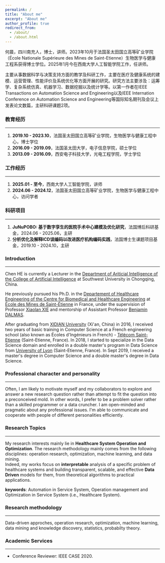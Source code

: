 ```yaml
---
permalink: /
title: "About me"
excerpt: "About me"
author_profile: true
redirect_from: 
  - /about/
  - /about.html
---
```


何晨，四川南充人，博士，讲师。2023年10月于法国圣太田国立高等矿业学院（École Nationale Supérieure des Mines de Saint-Etienne）生物医学与健康工程系获得博士学位。2025年1月今在西南大学人工智能学院工作，任讲师。

主要从事数据科学与决策支持方面的教学及科研工作，主要在医疗及健康系统的建模、运营管理、性能评价及系统优化等方面开展的研究。研究方法主要涉及：运筹学、复杂系统仿真、机器学习、数据挖掘以及统计学等。以第一作者在IEEE Transactions on Automation Science and Engineering以及IEEE Internation Conference on Automation Science and Engineering等国际知名期刊及会议上发表论文数篇，主研科研课题2项。

### 教育经历
---
1. **2019.10 - 2023.10**，法国圣太田国立高等矿业学院，生物医学与健康工程中心，博士学位  
2. **2016.09 - 2019.09**，法国圣太田大学，电子信息学院，硕士学位  
3. **2013.09 - 2016.09**，西安电子科技大学，光电工程学院，学士学位  

### 工作经历
---
1. **2025.01 - 至今**，西南大学人工智能学院，讲师  
2. **2024.06 - 2024.12**，法国圣太田国立高等矿业学院，生物医学与健康工程中心，访问学者  

### 科研项目
---
1. **JuNuPOBO: 基于数字孪生的医院手术中心建模及优化研究**，法国博后科研基金，2024.06 - 2025.06，主研  
2. **分析优化及解释ICD误编码以改进医疗机构编码实践**，法国博士生课题项目基金，2019.10 - 2024.10，主研  

### Introduction 
---
Chen HE is currently a Lecturer in the [Department of Ariticial Intelligence of the College of Artificial Intelligence](https://ai.swu.edu.cn/xygk/jgsz/jxxb.htm) at Southwest University in Chongqing, China.

He previously pursued his Ph.D. in the [Departement of Healthcare Engineering of the Centre for Biomedical and Healthcare Engineering](https://www.mines-stetienne.fr/en/research/5-research-academic-centers/center-biomedical-healthcare-engineering/) at [École des Mines de Saint-Étienne](https://www.mines-stetienne.fr/en/) in France, under the supervision of Professor [Xiaolan XIE](https://ieeexplore.ieee.org/author/37088069933) and mentorship of Assistant Professor [Benjamin DALMAS](http://www.bendalmas.com/).

After graduating from [XIDIAN University](https://en.wikipedia.org/wiki/Xidian_University) (Xi'an, China) in 2016, I received two years of basic training in Computer Science at a French engineering school (also known as Écoles d'Ingénieurs in French) - [Télécom Saint-Etienne](https://en.wikipedia.org/wiki/T%C3%A9l%C3%A9com_Saint-%C3%89tienne) (Saint-Etienne, France). In 2018, I started to specialize in the Data Science domain and enrolled in a double master's program in Data Science from [University of Lyon](https://en.wikipedia.org/wiki/University_of_Lyon) (Saint-Etienne, France). In Sept 2019, I received a master's degree in Computer Science and a double master's degree in Data Science.

### Professional character and personality
--- 
Often, I am likely to motivate myself and my collaborators to explore and answer a new research question rather than attempt to fit the question into a preconceived mold. In other words, I prefer to be a problem solver rather than a skilled programmer or a data cruncher. I am open-minded and pragmatic about any professional issues. I'm able to communicate and cooperate with people of different personalities efficiently.

### Research Topics
--- 
My research interests mainly lie in **Healthcare System Operation and Optimization**. The research methodology mainly comes from the following disciplines: operation research, optimization, machine learning, and data mining. <br>
Indeed, my works focus on **interpretable** analysis of a specific problem of healthcare systems and building transparent, scalable, and effective **Data Driven** models for them, from theoretical algorithms to practical applications.

**keywords**: Automation in Service System, Operation management and Optimization in Service System (i.e., Healthcare System).

### Research methodology
--- 
Data-driven approches, operation research, optimization, machine learning, data mining and knowledge discovery, statistics, probabilty theory.

### Academic Services
---
* Conference Reviewer: IEEE CASE 2020.
